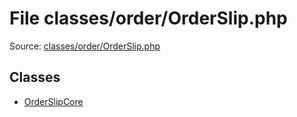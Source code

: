 File classes/order/OrderSlip.php
=========

Source: [classes/order/OrderSlip.php](https://github.com/PrestaShop/PrestaShop/blob/1.5.0.2/classes/order/OrderSlip.php)


Classes
-------

* [OrderSlipCore](class.OrderSlipCore.md)

